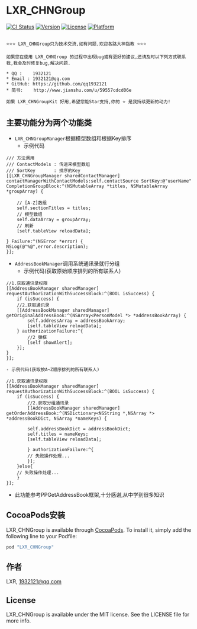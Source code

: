 # LXR_CHNGroup

[![CI Status](http://img.shields.io/travis/1932121@qq.com/LXR_CHNGroup.svg?style=flat)](https://travis-ci.org/1932121@qq.com/LXR_CHNGroup)
[![Version](https://img.shields.io/cocoapods/v/LXR_CHNGroup.svg?style=flat)](http://cocoapods.org/pods/LXR_CHNGroup)
[![License](https://img.shields.io/cocoapods/l/LXR_CHNGroup.svg?style=flat)](http://cocoapods.org/pods/LXR_CHNGroup)
[![Platform](https://img.shields.io/cocoapods/p/LXR_CHNGroup.svg?style=flat)](http://cocoapods.org/pods/LXR_CHNGroup)

```objc

⭐️⭐️⭐️ LXR_CHNGroup只为技术交流,如有问题,欢迎各路大神指教 ⭐️⭐️⭐️

如果您在使用 LXR_CHNGroup 的过程中出现bug或有更好的建议,还请及时以下列方式联系我,我会及时修复bug,解决问题.

* QQ :    1932121
* Email : 1932121@qq.com
* GitHub: https://github.com/qq1932121
* 简书:    http://www.jianshu.com/u/59557cdcd06e

如果 LXR_CHNGroupKit 好用,希望您能Star支持,你的 ⭐️ 是我持续更新的动力!

```
## 主要功能分为两个功能类

- `LXR_CHNGroupManager`根据模型数组和根据Key排序
    - 示例代码 

```objc
/// 方法调用
/// ContactModels : 传进来模型数组
/// SortKey       : 排序的Key
[[LXR_CHNGroupManager sharedContactManager] contactManagerWithContactModels:self.contactSource SortKey:@"userName" CompletionGroupBlock:^(NSMutableArray *titles, NSMutableArray *groupArray) {

    // [A-Z]数组
    self.sectionTitles = titles;
    // 模型数组
    self.dataArray = groupArray;
    // 刷新
    [self.tableView reloadData];

} Failure:^(NSError *error) {
NSLog(@"%@",error.description);
}];
```
- `AddressBookManager`调用系统通讯录就行分组 
    - 示例代码(获取原始顺序排列的所有联系人)

```objc
//1.获取通讯录权限
[[AddressBookManager sharedManager] requestAuthorizationWithSuccessBlock:^(BOOL isSuccess) {
    if (isSuccess) {
    //2.获取通讯录
    [[AddressBookManager sharedManager] getOriginalAddressBook:^(NSArray<PersonModel *> *addressBookArray) {
        self.addressArray = addressBookArray;
        [self.tableView reloadData];
    } authorizationFailure:^{
        //2 弹框
        [self showAlert];
    }];
}
}];

```
    - 示例代码(获取按A~Z顺序排列的所有联系人)

```objc
//1.获取通讯录权限
[[AddressBookManager sharedManager] requestAuthorizationWithSuccessBlock:^(BOOL isSuccess) {
    if (isSuccess) {
        //2.获取分组通讯录
        [[AddressBookManager sharedManager] getOrderAddressBook:^(NSDictionary<NSString *,NSArray *> *addressBookDict, NSArray *nameKeys) {

        self.addressBookDict = addressBookDict;
        self.titles = nameKeys;
        [self.tableView reloadData];

        } authorizationFailure:^{
        // 失败操作处理...
        }];
    }else{
    // 失败操作处理...
    }
}];
```

- 此功能参考PPGetAddressBook框架,十分感谢,从中学到很多知识

## CocoaPods安装
LXR_CHNGroup is available through [CocoaPods](http://cocoapods.org). To install
it, simply add the following line to your Podfile:

```ruby
pod "LXR_CHNGroup"
```

## 作者

LXR, 1932121@qq.com

## License

LXR_CHNGroup is available under the MIT license. See the LICENSE file for more info.
